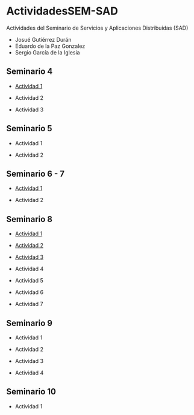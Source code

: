 # ActividadesSEM-SAD
Actividades del Seminario de Servicios y Aplicaciones Distribuidas (SAD)
* Josué Gutiérrez Durán
* Eduardo de la Paz Gonzalez
* Sergio García de la Iglesia
## Seminario 4
* [Actividad 1](http://github.com/JoxuMac/ActividadesSEM-SAD/tree/master/Seminario%204/Actividad%201)

* Actividad 2

* Actividad 3

## Seminario 5
* Actividad 1

* Actividad 2

## Seminario 6 - 7
* [Actividad 1](http://github.com/JoxuMac/ActividadesSEM-SAD/tree/master/Seminario%206-7/Actividad%201)

* Actividad 2

## Seminario 8
* [Actividad 1](http://github.com/JoxuMac/ActividadesSEM-SAD/tree/master/Seminario%208/Actividad%201)

* [Actividad 2](http://github.com/JoxuMac/ActividadesSEM-SAD/tree/master/Seminario%208/Actividad%202)

* [Actividad 3](http://github.com/JoxuMac/ActividadesSEM-SAD/tree/master/Seminario%208/Actividad%203)

* Actividad 4

* Actividad 5

* Actividad 6

* Actividad 7

## Seminario 9
* Actividad 1

* Actividad 2

* Actividad 3

* Actividad 4

## Seminario 10
* Actividad 1
